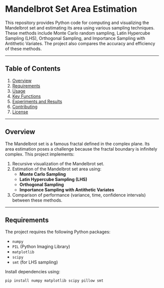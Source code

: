 # Mandelbrot Set Area Estimation

This repository provides Python code for computing and visualizing the Mandelbrot set and estimating its area using various sampling techniques. These methods include Monte Carlo random sampling, Latin Hypercube Sampling (LHS), Orthogonal Sampling, and Importance Sampling with Antithetic Variates. The project also compares the accuracy and efficiency of these methods.

---

## Table of Contents

1. [Overview](#overview)  
2. [Requirements](#requirements)  
3. [Usage](#usage)  
4. [Key Functions](#key-functions)  
5. [Experiments and Results](#experiments-and-results)  
6. [Contributing](#contributing)  
7. [License](#license)  

---

## Overview

The Mandelbrot set is a famous fractal defined in the complex plane. Its area estimation poses a challenge because the fractal boundary is infinitely complex. This project implements:

1. Recursive visualization of the Mandelbrot set.  
2. Estimation of the Mandelbrot set area using:  
   - **Monte Carlo Sampling**  
   - **Latin Hypercube Sampling (LHS)**  
   - **Orthogonal Sampling**  
   - **Importance Sampling with Antithetic Variates**  
3. Comparison of performance (variance, time, confidence intervals) between these methods.

---

## Requirements

The project requires the following Python packages:

- `numpy`
- `PIL` (Python Imaging Library)
- `matplotlib`
- `scipy`
- `smt` (for LHS sampling)

Install dependencies using:

```bash
pip install numpy matplotlib scipy pillow smt

